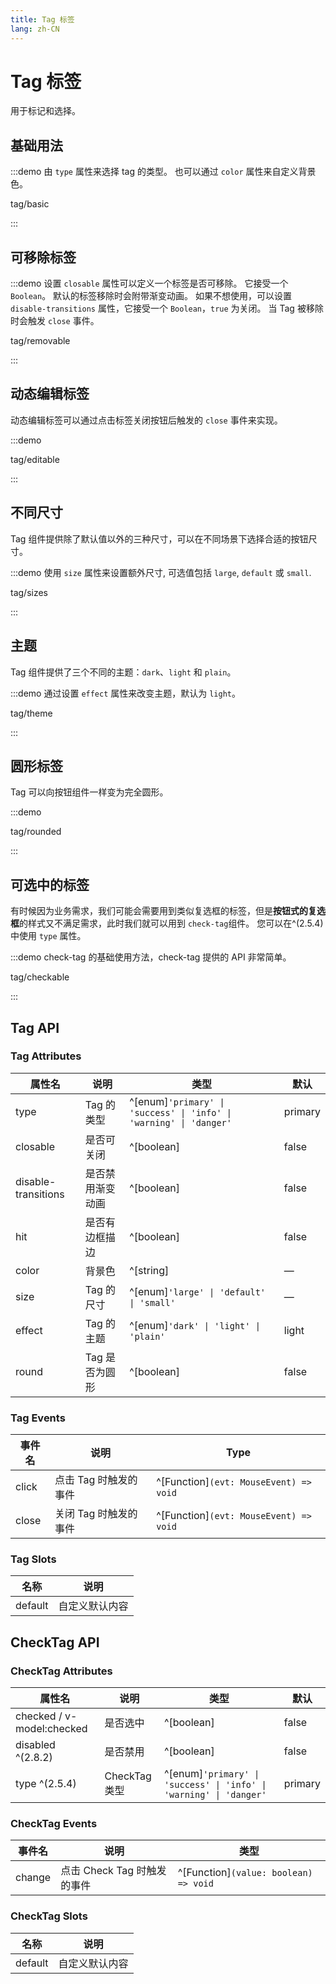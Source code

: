 ```yaml
---
title: Tag 标签
lang: zh-CN
---
```


# Tag 标签

用于标记和选择。

## 基础用法

:::demo 由 `type` 属性来选择 tag 的类型。 也可以通过 `color` 属性来自定义背景色。

tag/basic

:::

## 可移除标签

:::demo 设置 `closable` 属性可以定义一个标签是否可移除。 它接受一个 `Boolean`。 默认的标签移除时会附带渐变动画。 如果不想使用，可以设置 `disable-transitions` 属性，它接受一个 `Boolean`，`true` 为关闭。 当 Tag 被移除时会触发 `close` 事件。

tag/removable

:::

## 动态编辑标签

动态编辑标签可以通过点击标签关闭按钮后触发的 `close` 事件来实现。

:::demo

tag/editable

:::

## 不同尺寸

Tag 组件提供除了默认值以外的三种尺寸，可以在不同场景下选择合适的按钮尺寸。

:::demo 使用 `size` 属性来设置额外尺寸, 可选值包括 `large`, `default` 或 `small`.

tag/sizes

:::

## 主题

Tag 组件提供了三个不同的主题：`dark`、`light` 和 `plain`。

:::demo 通过设置 `effect` 属性来改变主题，默认为 `light`。

tag/theme

:::

## 圆形标签

Tag 可以向按钮组件一样变为完全圆形。

:::demo

tag/rounded

:::

## 可选中的标签

有时候因为业务需求，我们可能会需要用到类似复选框的标签，但是**按钮式的复选框**的样式又不满足需求，此时我们就可以用到 `check-tag`组件。 您可以在^(2.5.4)中使用 `type` 属性。

:::demo check-tag 的基础使用方法，check-tag 提供的 API 非常简单。

tag/checkable

:::

## Tag API

### Tag Attributes

| 属性名                 | 说明        | 类型                                                                     | 默认      |
| ------------------- | --------- | ---------------------------------------------------------------------- | ------- |
| type                | Tag 的类型   | ^[enum]`'primary' \| 'success' \| 'info' \| 'warning' \| 'danger'` | primary |
| closable            | 是否可关闭     | ^[boolean]                                                             | false   |
| disable-transitions | 是否禁用渐变动画  | ^[boolean]                                                             | false   |
| hit                 | 是否有边框描边   | ^[boolean]                                                             | false   |
| color               | 背景色       | ^[string]                                                              | —       |
| size                | Tag 的尺寸   | ^[enum]`'large' \| 'default' \| 'small'`                             | —       |
| effect              | Tag 的主题   | ^[enum]`'dark' \| 'light' \| 'plain'`                                | light   |
| round               | Tag 是否为圆形 | ^[boolean]                                                             | false   |

### Tag Events

| 事件名   | 说明            | Type                                      |
| ----- | ------------- | ----------------------------------------- |
| click | 点击 Tag 时触发的事件 | ^[Function]`(evt: MouseEvent) => void` |
| close | 关闭 Tag 时触发的事件 | ^[Function]`(evt: MouseEvent) => void` |

### Tag Slots

| 名称      | 说明      |
| ------- | ------- |
| default | 自定义默认内容 |

## CheckTag API

### CheckTag Attributes

| 属性名                       | 说明          | 类型                                                                     | 默认      |
| ------------------------- | ----------- | ---------------------------------------------------------------------- | ------- |
| checked / v-model:checked | 是否选中        | ^[boolean]                                                             | false   |
| disabled ^(2.8.2)         | 是否禁用        | ^[boolean]                                                             | false   |
| type ^(2.5.4)             | CheckTag 类型 | ^[enum]`'primary' \| 'success' \| 'info' \| 'warning' \| 'danger'` | primary |

### CheckTag Events

| 事件名    | 说明                  | 类型                                       |
| ------ | ------------------- | ---------------------------------------- |
| change | 点击 Check Tag 时触发的事件 | ^[Function]`(value: boolean) => void` |

### CheckTag Slots

| 名称      | 说明      |
| ------- | ------- |
| default | 自定义默认内容 |
